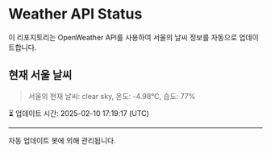 
# Weather API Status

이 리포지토리는 OpenWeather API를 사용하여 서울의 날씨 정보를 자동으로 업데이트합니다.

## 현재 서울 날씨
> 서울의 현재 날씨: clear sky, 온도: -4.98°C, 습도: 77%

⏳ 업데이트 시간: 2025-02-10 17:19:17 (UTC)

---
자동 업데이트 봇에 의해 관리됩니다.

